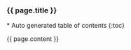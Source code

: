   <div class="panel panel-default" id="toc_panel">
    <div class="panel-heading">
      <h3 class="panel-title">
        {{ page.title }}
      </h3>
    </div>
    <div class="panel-body">
    <div id="toc">
<div markdown="1">
*  Auto generated table of contents
{:toc}
</div>
    </div>
    </div>
  </div>

<!-- CUT -->

{{ page.content }}
